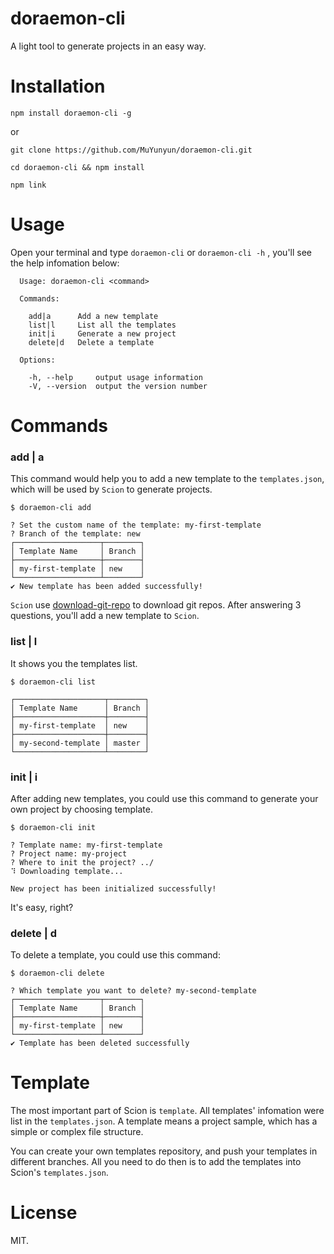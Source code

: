 # doraemon-cli
A light tool to generate projects in an easy way.

# Installation
```
npm install doraemon-cli -g
```
or
```
git clone https://github.com/MuYunyun/doraemon-cli.git

cd doraemon-cli && npm install

npm link
```

# Usage
Open your terminal and type `doraemon-cli` or `doraemon-cli -h` , you'll see the help infomation below:
```
  Usage: doraemon-cli <command>

  Commands:

    add|a      Add a new template
    list|l     List all the templates
    init|i     Generate a new project
    delete|d   Delete a template

  Options:

    -h, --help     output usage information
    -V, --version  output the version number
```

# Commands
### add | a
This command would help you to add a new template to the `templates.json`, which will be used by `Scion` to generate projects.
```
$ doraemon-cli add

? Set the custom name of the template: my-first-template
? Branch of the template: new
┌───────────────────┬────────┐
│ Template Name     │ Branch │
├───────────────────┼────────┤
│ my-first-template │ new    │
└───────────────────┴────────┘
✔ New template has been added successfully!
```
`Scion` use [download-git-repo](https://github.com/flipxfx/download-git-repo) to download git repos. After answering 3 questions, you'll add a new template to `Scion`.

### list | l
It shows you the templates list.
```
$ doraemon-cli list

┌────────────────────┬────────┐
│ Template Name      │ Branch │
├────────────────────┼────────┤
│ my-first-template  │ new    │
├────────────────────┼────────┤
│ my-second-template │ master │
└────────────────────┴────────┘
```

### init | i
After adding new templates, you could use this command to generate your own project by choosing template.
```
$ doraemon-cli init

? Template name: my-first-template
? Project name: my-project
? Where to init the project? ../
⠹ Downloading template...

New project has been initialized successfully!
```

It's easy, right?

### delete | d
To delete a template, you could use this command:
```
$ doraemon-cli delete

? Which template you want to delete? my-second-template
┌───────────────────┬────────┐
│ Template Name     │ Branch │
├───────────────────┼────────┤
│ my-first-template │ new    │
└───────────────────┴────────┘
✔ Template has been deleted successfully
```

# Template
The most important part of Scion is `template`. All templates' infomation were list in the `templates.json`.
A template means a project sample, which has a simple or complex file structure.

You can create your own templates repository, and push your templates in different branches. All you need to do then is to add the templates into Scion's `templates.json`.

# License
MIT.








